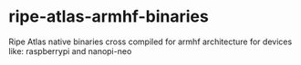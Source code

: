 # ripe-atlas-armhf-binaries
Ripe Atlas native binaries cross compiled for armhf architecture for devices like: raspberrypi and nanopi-neo
